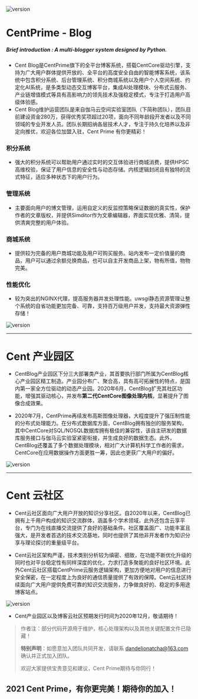 ![version](http://m.qpic.cn/psc?/V14FkLhe2GdfHf/ruAMsa53pVQWN7FLK88i5heoCmoeY0BFJSnGoT.B7O.uZI*qiN2ab67YyaOyqvplDKTWWFG3FAD7S2vmW9AC6pbiQzF*a.jAs0EImXXftLg!/b&bo=HAYyAwAAAAADBwk!&rf=viewer_4)

# CentPrime - Blog

##### 		**Brief introduction** : A multi-blogger system designed by Python.

* Cent Blog是CentPrime旗下的全平台博客系统，搭载CentCore驱动引擎，支持为广大用户群体提供开放的、全平台的高度安全自由的智能博客系统，该系统中包含积分系统、后台管理系统、积分商城系统以及用户个人空间系统、约定化AI系统，是多类型动态交互博客平台，集成AI处理模块、分布式云服务、产业链增值模式等具有高影响力的领先技术及强稳定模式，专注于打造用户高级体验感。
*  Cent Blog维护运营团队是来自伽马云空间实验室团队（下简称团队），团队目前建设资金280万，获得优秀奖项超过20项，面向不同年龄段开发者以及不同领域的专业开发人员。团队长期招纳各层技术人才，专注于持久化培养以及非定向推优，欢迎各位加盟入驻，Cent Prime 有你更精彩！

### 积分系统

* 强大的积分系统可以帮助用户通过实时的交互体验进行商城消费，提供HPSC高维校验，保证了用户信息的安全性与动态存储。内核逻辑封闭且有独特的流式特征，适应多种状态下的用户行为。

### 管理系统

* 主要面向用户的博文管理，运用自定义的反监控策略保证数据的真实性，保护作者的文章版权，并提供Simditor作为文章编辑器，界面实现优雅、清简，提供清爽完整的用户体验。

### 商城系统

* 提供较为完备的用户商城功能及用户可购买服务。站内发布一定价值量的商品，用户可以通过余额兑换商品，也可以自主开发商品上架，物有所值，物物完美。

### 性能优化

* 较为突出的NGINX代理，提高服务器并发处理性能。uwsgi静态资源管理让整个系统的自省功能更加完备、可靠，支持百万级用户并发，支持最大资源弹性存储！

![version](http://m.qpic.cn/psc?/V14FkLhe2GdfHf/ruAMsa53pVQWN7FLK88i5lS4r2e2By40EMRkbp8bvsKZ*6aObJjCU53wbLORoBGi83OAYz8.y20rNwTL28WTVaCFYdyHeHxtrsytO18NSGY!/b&bo=xws4BAAAAAADB9I!&rf=viewer_4)

---

# Cent 产业园区

* CentBlog产业园区下分三大部署类产业，其首要执行部门所属为CentBlog核心产业园区精工制造。产业园分布广、聚合高，具有高可拓展性的特点，是国内第一家全方位驱动的动态产业园。2020年6月，CentBlog扩充其社区功能，增强其驱动核心，并发布<strong>第二代CentCore图像处理内核</strong>，显著提升了图像合成效果。

* 2020年7月，CentPrime再续发布高斯图像处理器，大程度提升了强压制性能的分布式处理能力。在分布式数据库方面，CentBlog拥有独创的服务架构，其中CentCore对SQL/NOSQL数据库拥有极佳的兼容性，该自主研发的数据库服务接口与伽马云实验室紧密衔接，并生成良好的数据生态。此外，CentBlog还覆盖了多个数据处理模块，相对广大计算机科学工作者的需求，CentCore在应用数据操作方面更胜一筹，因此也更获广大用户的偏好。

![version](http://m.qpic.cn/psc?/V14FkLhe2GdfHf/45NBuzDIW489QBoVep5mccyn.deORlrnZ6FXBLmLgeW3WyTbebJ8NOrgnb6UpFtpxKnfsBBGcdfB6tntBsCZWJUakkiPDYZ1OJQsbfriT94!/b&bo=rgY4BAAAAAADV.Y!&rf=viewer_4)

---

# Cent 云社区

* Cent云社区面向广大用户开放的知识分享社区。自2020年以来，CentBlog已拥有上千用户构成的知识交流群体，涵盖多个学术领域，此外还包含云享平台，专门为在线直播交流提供了良好的基础条件。社区覆盖面广、功能丰富且强大，是开发者首选的技术交流基地，同时也提供了其他非开发者作为知识分享与理论探讨的重量级平台。

* Cent云社区架构严谨，技术类别分析较为缜密、细致，在功能不断优化升级的同时也对平台稳定性有同样深度的优化，力求打造多聚能的良好社区环境。此外Cent云社区搭载CentPrime云服务逻辑架构，更加方便地对用户的信息进行安全保密，在一定程度上为良好的通信质量提供了有效的保障。Cent云社区持续面向广大用户提供免费可靠的知识交流服务，力争做良好的、稳定的多用途博客站点。

![version](http://m.qpic.cn/psc?/V14FkLhe2GdfHf/45NBuzDIW489QBoVep5mcYTm8hYuF.ZBhPT*kFMnAyK3VY9uWn*vunKKTJZ4OksP4.KFpy7GQdVcVcsFWiYQJdX0HiK7fWVHoT.p.TeUius!/b&bo=QAg4BAAAAAADZzY!&rf=viewer_4)

* Cent产业园区以及博客云社区预期发行时间为2020年12月，敬请期待！

> 作者注：部分代码开源用于维护，核心处理架构以及其他关键配置文件已隐藏！
>
> **特别声明**：如愿意加入团队共同开发，请联系 dandelionatcha@163.com 确认并正式加入团队。
>
> 欢迎大家提供宝贵意见和建议，Cent Prime期待与你同行！



##                                       2021	Cent Prime，有你更完美！期待你的加入！


